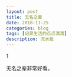 ```yaml
---
layout: post
title: 无名之辈
date: 2018-11-25
categories: blog
tags: [记录生活的点点滴滴]
description: 流水账
---
```


1 

无名之辈非常好看。





